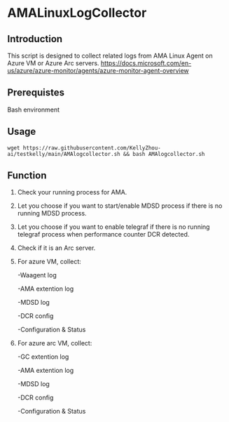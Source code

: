 # AMALinuxLogCollector

## Introduction
This script is designed to collect related logs from AMA Linux Agent on Azure VM or Azure Arc servers. 
https://docs.microsoft.com/en-us/azure/azure-monitor/agents/azure-monitor-agent-overview

## Prerequistes
Bash environment

## Usage
`wget https://raw.githubusercontent.com/KellyZhou-ai/testkelly/main/AMAlogcollector.sh && bash AMAlogcollector.sh`

## Function
1. Check your running process for AMA.
2. Let you choose if you want to start/enable MDSD process if there is no running MDSD process.
3. Let you choose if you want to enable telegraf if there is no running telegraf process when performance counter DCR detected.
4. Check if it is an Arc server.
5. For azure VM, collect:

   -Waagent log
   
   -AMA extention log
   
   -MDSD log
   
   -DCR config
   
   -Configuration & Status
6. For azure arc VM, collect:

   -GC extention log
   
   -AMA extention log
   
   -MDSD log
   
   -DCR config
   
   -Configuration & Status
